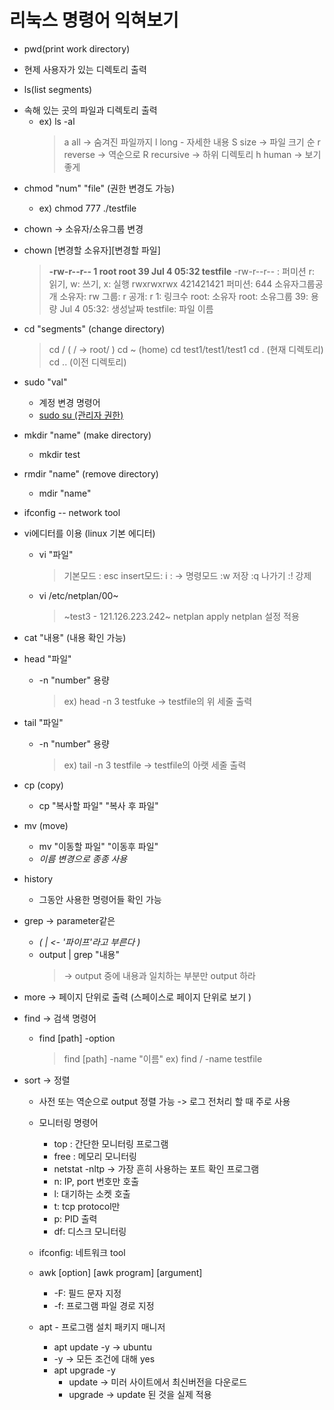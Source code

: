 # 리눅스 명령어 익혀보기

 * pwd(print work directory)
  - 현제 사용자가 있는 디렉토리 출력

 * ls(list segments)
  - 속해 있는 곳의 파일과 디렉토리 출력
     + ex) ls -al
        > a all -> 숨겨진 파일까지
        > l long - 자세한 내용
        > S size -> 파일 크기 순
        > r reverse -> 역순으로
        > R recursive -> 하위 디렉토리
        > h human -> 보기 좋게
  * chmod "num" "file" (권한 변경도 가능)
    - ex) chmod 777 ./testfile
  * chown -> 소유자/소유그룹 변경
  * chown [변경할 소유자][변경할 파일]
    > <b>-rw-r--r-- 1 root  root    39 Jul  4 05:32 testfile</b>
    > -rw-r--r-- : 퍼미션
    > r: 읽기, w: 쓰기, x: 실행
    > rwxrwxrwx
    > 421421421
    > 퍼미션: 644
    > 소유자그룹공개
    > 소유자: rw
    > 그룹: r
    > 공개: r
    > 1: 링크수
    > root: 소유자
    > root: 소유그룹
    > 39: 용량
    > Jul  4 05:32: 생성날짜
    > testfile: 파일 이름

  * cd "segments" (change directory)
    > cd / ( / -> root/ )
    > cd ~ (home)
    > cd test1/test1/test1
    > cd . (현재 디렉토리)
    > cd .. (이전 디렉토리)

* sudo "val"
  - 계정 변경 명령어
  - <u>sudo su (관리자 권한)</u>

* mkdir "name" (make directory)
  - mkdir test

* rmdir "name" (remove directory)
  - mdir "name"

* ifconfig -- network tool

* vi에디터를 이용 (linux 기본 에디터)
  - vi "파일"
    > 기본모드 : esc
    > insert모드: i
    > : -> 명령모드
    > :w 저장
    > :q 나가기
    > :! 강제
  - vi /etc/netplan/00~
    > ~test3 - 121.126.223.242~
    > netplan apply
    > netplan 설정 적용

* cat "내용" (내용 확인 가능)

* head "파일"
  - -n "number" 용량
     > ex) head -n 3 testfuke -> testfile의 위 세줄 출력

* tail "파일"
  - -n "number" 용량
    > ex) tail -n 3 testfile -> testfile의 아랫 세줄 출력

* cp (copy)
  - cp "복사할 파일" "복사 후 파일"

* mv (move)
  - mv "이동할 파일" "이동후 파일"
  - *이름 변경으로 종종 사용*

* history
  - 그동안 사용한 명령어들 확인 가능

* grep -> parameter같은
  - *( | <- '파이프'라고 부른다 )*
  - output | grep "내용"
    > -> output 중에 내용과 일치하는 부분만 output 하라

* more -> 페이지 단위로 출력 (스페이스로 페이지 단위로 보기 )

* find -> 검색 명령어
  - find [path] -option 
    > find [path] -name "이름" 
    > ex) find / -name testfile

* sort -> 정렬
  - 사전 또는 역순으로 output 정렬 가능 -> 로그 전처리 할 때 주로 사용

  * 모니터링 명령어
    - top : 간단한 모니터링 프로그램
    - free : 메모리 모니터링
    - netstat -nltp -> 가장 흔히 사용하는 포트 확인 프로그램
     + n: IP, port 번호만 호출
     + l: 대기하는 소켓 호출
     + t: tcp protocol만
     + p: PID 출력
    - df: 디스크 모니터링

  * ifconfig: 네트워크 tool
  * awk [option] [awk program] [argument]
    - -F: 필드 문자 지정
    - -f: 프로그램 파일 경로 지정

  * apt - 프로그램 설치 패키지 매니저
    - apt update -y -> ubuntu
    - -y -> 모든 조건에 대해 yes
    - apt upgrade -y
      + update -> 미러 사이트에서 최신버전을 다운로드
      + upgrade -> update 된 것을 실제 적용

